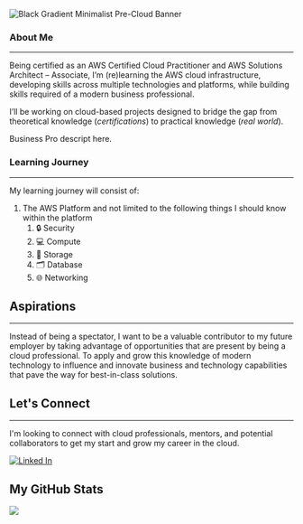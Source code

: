 ![Black Gradient Minimalist Pre-Cloud Banner](https://github.com/StefanMoore/StefanMoore/assets/53956575/3dd349bc-6b34-4cfc-a32e-c391bd363f6c)

### About Me
----
Being certified as an AWS Certified Cloud Practitioner and AWS Solutions Architect – Associate, I’m (re)learning the AWS cloud infrastructure, developing skills across multiple technologies and platforms, while building skills required of a modern business professional.

I’ll be working on cloud-based projects designed to bridge the gap from theoretical knowledge (*certifications*) to practical knowledge (*real world*).

Business Pro descript here.


### Learning Journey
----
My learning journey will consist of:
1. The AWS Platform and not limited to the following things I should know within the platform
    1. 🔒 Security
    1. 💻 Compute
    1. 💾 Storage
    1. 🗂 Database
    1. 🌐 Networking

## Aspirations
----
Instead of being a spectator, I want to be a valuable contributor to my future employer by taking advantage of opportunities that are present by being a cloud professional. To apply and grow this knowledge of modern technology to influence and innovate business and technology capabilities that pave the way for best-in-class solutions.

## Let's Connect
----
I'm looking to connect with cloud professionals, mentors, and potential collaborators to get my start and grow my career in the cloud.

[![Linked In](https://img.shields.io/badge/LinkedIn-%230077B5.svg?style=for-the-badge&logo=linkedin&logoColor=white)](https://www.linkedin.com/in/stefandmoore)

## My GitHub Stats

<img src="https://github-readme-stats.vercel.app/api?username=stefanmoore&&show_icons=true&title_color=ffffff&icon_color=bb2acf&text_color=daf7dc&bg_color=151515">
